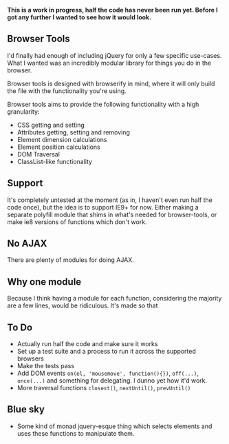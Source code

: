 **This is a work in progress, half the code has never been run yet. Before I got any further I wanted to see how it would look.**

Browser Tools
-------------

I'd finally had enough of including jQuery for only a few specific use-cases. What I wanted was an incredibly modular library for things you do in the browser.

Browser tools is designed with browserify in mind, where it will only build the file with the functionality you're using.

Browser tools aims to provide the following functionality with a high granularity:

* CSS getting and setting
* Attributes getting, setting and removing
* Element dimension calculations
* Element position calculations
* DOM Traversal
* ClassList-like functionality

Support
-------

It's completely untested at the moment (as in, I haven't even run half the code once), but the idea is to support IE9+ for now. Either making a separate polyfill module that shims in what's needed for browser-tools, or make ie8 versions of functions which don't work.

No AJAX
-------

There are plenty of modules for doing AJAX.

Why one module
--------------

Because I think having a module for each function, considering the majority are a few lines, would be ridiculous. It's made so that

To Do
-----

* Actually run half the code and make sure it works
* Set up a test suite and a process to run it across the supported browsers
* Make the tests pass
* Add DOM events `on(el, 'mousemove', function(){})`, `off(...)`, `once(...)` and something for delegating. I dunno yet how it'd work.
* More traversal functions `closest()`, `nextUntil()`, `prevUntil()`

Blue sky
--------

* Some kind of monad jquery-esque thing which selects elements and uses these functions to manipulate them.